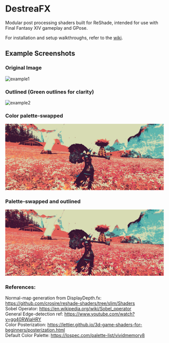 # DestreaFX
Modular post processing shaders built for ReShade, intended for use with Final Fantasy XIV gameplay and GPose.

For installation and setup walkthroughs, refer to the [wiki]().

## Example Screenshots
### Original Image
![example1](./Examples/Original.png) <br>
### Outlined (Green outlines for clarity)
![example2](./Examples/Outline.png) <br>
### Color palette-swapped
![example3](./Examples/Palette.png) <br>
### Palette-swapped and outlined
![example4](./Examples/OutlinedPalette.png) <br>

### References: <br>
Normal-map generation from DisplayDepth.fx: https://github.com/crosire/reshade-shaders/tree/slim/Shaders <br>
Sobel Operator: https://en.wikipedia.org/wiki/Sobel_operator <br>
General Edge-detection ref: https://www.youtube.com/watch?v=gg40RWiaHRY <br>
Color Posterization: https://lettier.github.io/3d-game-shaders-for-beginners/posterization.html <br>
Default Color Palette: https://lospec.com/palette-list/vividmemory8 <br>
